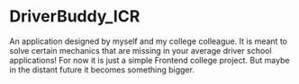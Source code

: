 # DriverBuddy_ICR
An application designed by myself and my college colleague. It is meant to solve certain mechanics that are missing in your average driver school applications! For now it is just a simple Frontend college project. But maybe in the distant future it becomes something bigger.
